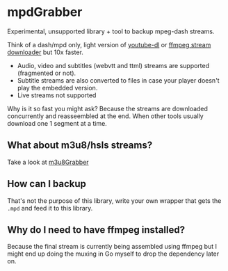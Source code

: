 # mpdGrabber

Experimental, unsupported library + tool to backup mpeg-dash streams.

Think of a dash/mpd only, light version of [youtube-dl](https://youtube-dl.org/) or [ffmpeg stream downloader](https://ffmpeg.org/) but 10x faster.

* Audio, video and subtitles (webvtt and ttml) streams are supported (fragmented or not).
* Subtitle streams are also converted to files in case your player doesn't play the embedded version.
* Live streams not supported

Why is it so fast you might ask? Because the streams are downloaded concurrently and reasseembled at the end. 
When other tools usually download one 1 segment at a time.

## What about m3u8/hsls streams?

Take a look at [m3u8Grabber](https://github.com/mattetti/m3u8Grabber)

## How can I backup <insert website>

That's not the purpose of this library, write your own wrapper that gets the `.mpd` and feed it to this library.

## Why do I need to have ffmpeg installed?

Because the final stream is currently being assembled using ffmpeg but I might end up doing the muxing in Go myself to drop the dependency later on.
